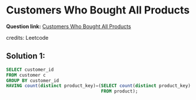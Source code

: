 # Customers Who Bought All Products

**Question link:** [Customers Who Bought All Products](https://leetcode.com/problems/customers-who-bought-all-products/description/)

credits: Leetcode

## Solution 1:
```sql
SELECT customer_id
FROM customer c
GROUP BY customer_id
HAVING count(distinct product_key)=(SELECT count(distinct product_key) 
                                    FROM product);
```